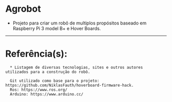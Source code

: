 # Agrobot
  * Projeto para criar um robô de multiplos propósitos baseado em Raspberry Pi 3 model B+ e Hover Boards.

---
   
   # Referência(s):
      * Listagem de diversas tecnologias, sites e outros autores utilizados para a construção do robô.
   
      Git utilizado como base para o projeto: https://github.com/NiklasFauth/hoverboard-firmware-hack.
      Ros: https://www.ros.org/
      Arduino: https://www.arduino.cc/
